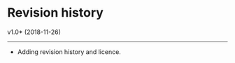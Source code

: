 Revision history
====================


v1.0* (2018-11-26)

-----------------------

* Adding revision history and licence.
